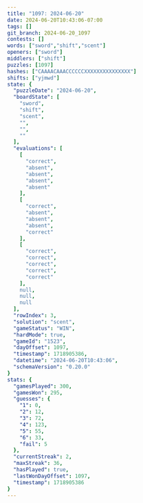 ```yaml
---
title: "1097: 2024-06-20"
date: 2024-06-20T10:43:06-07:00
tags: []
git_branch: 2024-06-20_1097
contests: []
words: ["sword","shift","scent"]
openers: ["sword"]
middlers: ["shift"]
puzzles: [1097]
hashes: ["CAAAACAAACCCCCCXXXXXXXXXXXXXXX"]
shifts: ["yjmwd"]
state: {
  "puzzleDate": "2024-06-20",
  "boardState": [
    "sword",
    "shift",
    "scent",
    "",
    "",
    ""
  ],
  "evaluations": [
    [
      "correct",
      "absent",
      "absent",
      "absent",
      "absent"
    ],
    [
      "correct",
      "absent",
      "absent",
      "absent",
      "correct"
    ],
    [
      "correct",
      "correct",
      "correct",
      "correct",
      "correct"
    ],
    null,
    null,
    null
  ],
  "rowIndex": 3,
  "solution": "scent",
  "gameStatus": "WIN",
  "hardMode": true,
  "gameId": "1523",
  "dayOffset": 1097,
  "timestamp": 1718905386,
  "datetime": "2024-06-20T10:43:06",
  "schemaVersion": "0.20.0"
}
stats: {
  "gamesPlayed": 300,
  "gamesWon": 295,
  "guesses": {
    "1": 0,
    "2": 12,
    "3": 72,
    "4": 123,
    "5": 55,
    "6": 33,
    "fail": 5
  },
  "currentStreak": 2,
  "maxStreak": 36,
  "hasPlayed": true,
  "lastWonDayOffset": 1097,
  "timestamp": 1718905386
}
---
```

<!-- more -->
